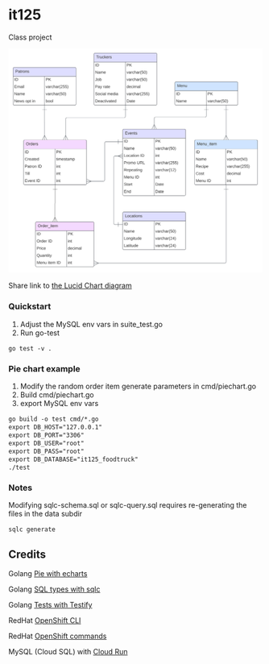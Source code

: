 # it125
Class project 

![ER](./foodtruck.svg)


Share link to
 [the Lucid Chart diagram](https://lucid.app/lucidchart/dc6640ea-9a83-47e5-9e5f-f7d0418432e4/edit?view_items=p2k1VE-~_3zx&invitationId=inv_cda4ec83-1c2a-4dde-80fe-af748356c846)



### Quickstart
1. Adjust the MySQL env vars in suite_test.go
2. Run go-test

```
go test -v .
```

### Pie chart example
1. Modify the random order item generate parameters in cmd/piechart.go
2. Build cmd/piechart.go
3. export MySQL env vars

```
go build -o test cmd/*.go
export DB_HOST="127.0.0.1"
export DB_PORT="3306"
export DB_USER="root"
export DB_PASS="root"
export DB_DATABASE="it125_foodtruck"
./test
```


### Notes
Modifying sqlc-schema.sql or sqlc-query.sql requires re-generating the files in the data subdir
```
sqlc generate
```

## Credits

Golang [Pie with echarts](https://github.com/go-echarts/examples/tree/master/examples)

Golang [SQL types with sqlc](https://dev.to/eminetto/creating-an-api-using-go-and-sqlc-364o)

Golang [Tests with Testify](https://david-yappeter.medium.com/golang-mysql-integration-test-433a2b00dbfe)

RedHat [OpenShift CLI](https://developers.redhat.com/learning/learn:openshift:foundations-openshift/resource/resources:work-databases-openshift-using-oc-cli-tool)

RedHat [OpenShift commands](https://medium.com/@shura.zakti/openshift-4-command-cheat-sheet-for-system-administrators-32df6e96d8b6)

MySQL (Cloud SQL)
  with [Cloud Run](https://cloud.google.com/sql/docs/mysql/connect-run#terraform)



